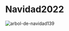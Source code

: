 # Navidad2022
![arbol-de-navidad139](https://user-images.githubusercontent.com/120787399/208247288-38ead6cb-1bba-4bf6-8877-ae1c6db1d1ba.jpeg)
